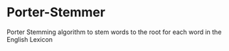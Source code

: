 # Porter-Stemmer
Porter Stemming algorithm to stem words to the root for each word in the English Lexicon
